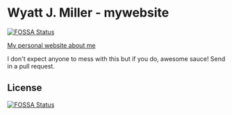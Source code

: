 # Wyatt J. Miller - mywebsite
[![FOSSA Status](https://app.fossa.io/api/projects/git%2Bgithub.com%2Fwymillerlinux%2Fmywebsite.svg?type=shield)](https://app.fossa.io/projects/git%2Bgithub.com%2Fwymillerlinux%2Fmywebsite?ref=badge_shield)

[My personal website about me](https://wyattjmiller.com/)

I don't expect anyone to mess with this but if you do, awesome sauce! Send in a pull request.


## License
[![FOSSA Status](https://app.fossa.io/api/projects/git%2Bgithub.com%2Fwymillerlinux%2Fmywebsite.svg?type=large)](https://app.fossa.io/projects/git%2Bgithub.com%2Fwymillerlinux%2Fmywebsite?ref=badge_large)
